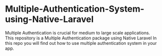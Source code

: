 # Multiple-Authentication-System-using-Native-Laravel
Multiple Authentication is crucial for medium to large scale applications. This repository is a Multiple Authentication package using Native Laravel
In this repo you will find out how to use multiple authentication system in your app.
